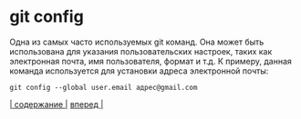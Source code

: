 # git config

Одна из самых часто используемых git команд. Она может быть использована для указания пользовательских настроек, таких как электронная почта, имя пользователя, формат и т.д. К примеру, данная команда используется для установки адреса электронной почты:

``` bash-
git config --global user.email адрес@gmail.com
```

[| содержание |](./readme.md) [вперед |](./init.md) 